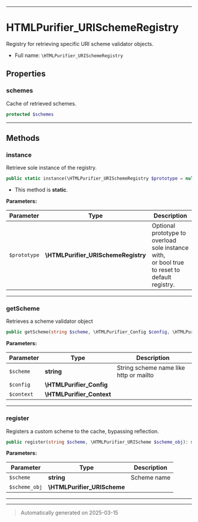 ***

# HTMLPurifier_URISchemeRegistry

Registry for retrieving specific URI scheme validator objects.



* Full name: `\HTMLPurifier_URISchemeRegistry`



## Properties


### schemes

Cache of retrieved schemes.

```php
protected $schemes
```






***

## Methods


### instance

Retrieve sole instance of the registry.

```php
public static instance(\HTMLPurifier_URISchemeRegistry $prototype = null): \HTMLPurifier_URISchemeRegistry
```



* This method is **static**.




**Parameters:**

| Parameter | Type | Description |
|-----------|------|-------------|
| `$prototype` | **\HTMLPurifier_URISchemeRegistry** | Optional prototype to overload sole instance with,<br />or bool true to reset to default registry. |





***

### getScheme

Retrieves a scheme validator object

```php
public getScheme(string $scheme, \HTMLPurifier_Config $config, \HTMLPurifier_Context $context): \HTMLPurifier_URIScheme
```








**Parameters:**

| Parameter | Type | Description |
|-----------|------|-------------|
| `$scheme` | **string** | String scheme name like http or mailto |
| `$config` | **\HTMLPurifier_Config** |  |
| `$context` | **\HTMLPurifier_Context** |  |





***

### register

Registers a custom scheme to the cache, bypassing reflection.

```php
public register(string $scheme, \HTMLPurifier_URIScheme $scheme_obj): mixed
```








**Parameters:**

| Parameter | Type | Description |
|-----------|------|-------------|
| `$scheme` | **string** | Scheme name |
| `$scheme_obj` | **\HTMLPurifier_URIScheme** |  |





***


***
> Automatically generated on 2025-03-15
